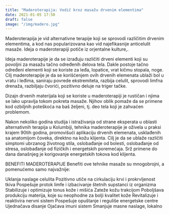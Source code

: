 ```yaml
---
title: "Maderoterapija: Vodič kroz masažu drvenim elementima"
date: 2021-01-05 17:50
draft: false
image: "/img/madero.jpg"
---
```


Maderoterapija je vid alternativne terapije koji se sprovodi različitim drvenim elementima, a kod nas popularizovana kao vid najefikasnije anticelulit masaže. Ideja o maderoterapiji potiče iz orjentalne kulture,.

Ideja maderoterapije je da se izrađuju različiti drveni elementi koji su povoljni za masažu tačno određenih delova tela. Dakle postoje tačno određeni elementi koji se koriste za leđa, lopatice, vrat kičmu stopala, noge. Cilj maderoterapije je da se korišćenjem ovih drvenih elemenata ublaži bol u vratu i leđima, saniraju povrede ekstremiteta, razbija celulit, sprovodi limfna drenaža, razbiljaju čvorići, pozitivno deluje na triger tačke.

Dizajn drvenih materijala koji se koriste u maderoterapiji je rustičan i njima se lako upravlja tokom pokreta masaže. Njihov oblik pomaže da se primene kod ozbiljnih poteškoća na baš željeni, tj. deo tela koji je zahvaćen problemom.

Nakon nekoliko godina studija i istraživanja od strane eksperata u oblasti alternativnih terapija u Kolumbiji, tehnika maderoterapije je oživela u praksi krajem 90tih godina, promovišući aplikaciju drvenih elemenata, usklađenih sa anatomijom čoveka, direktno na kožu klijenta. Cilj je da se ublaže različiti simptomi  ubrzanog životnog stila, oslobađanje od bolesti, oslobađanje od stresa, oslobađanje od fizičkih i energetskih poremećaja. Srž primene do dana današnjeg je korigovanje energetskih tokova kod klijenta.

BENEFITI MADEROTERAPIJE
 Benefiti ove tehnike masaže su mnogobrojni, a pomenućemo samo najvažnije:

Uklanja naslage celulita
Pozitivno utiče na cirkulaciju krvi i prokrvljenost tkiva
Pospešuje protok limfe i izbacivanje štetnih supstanci iz organizma
Stabilizuje i optimizuje tonus kože i mišića
Zateže kožu trakcijom
Poboljšava produkciju materija, koje su neophodne za bolji kvalitet kože
Revitalizuje i reaktivira nervni sistem
Pospešuje opuštanje i reguliše energetske centre
Ujednačava disanje
Ojačava imuni sistem
Smanjuje masne naslage, lokalno